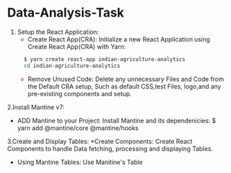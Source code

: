 # Data-Analysis-Task
1. Setup the React Application:
   * Create React App(CRA):
     Initialize a new React Application using Create React App(CRA) with Yarn:
   ```bash
     $ yarn create react-app indian-agriculture-analytics
     cd indian-agriculture-analytics
   ```
    * Remove Unused Code:
    	Delete any unnecessary Files and Code from the Default CRA setup, Such as default CSS,test Files,
        logo,and any pre-existing components and setup.

2.Install Mantine v7:
  * ADD Mantine to your Project:
    Install Mantine and its dependenicies:
    $ yarn add @mantine/core @mantine/hooks

3.Create and Display Tables:
  *Create Components:
    Create React Components to handle Data fetching, processing and displaying Tables.

  * Using Mantine Tables:
     Use Manitine's Table
